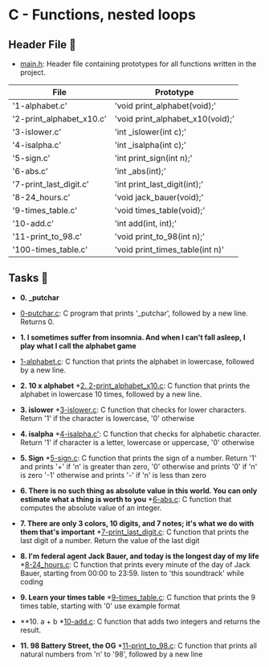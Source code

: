# C - Functions, nested loops

## Header File :file_folder:

* [main.h](./main.h): Header file containing prototypes for all functions written in the project.

| File				| Prototype				|
| ----------------------------- | ------------------------------------- |
| '1-alphabet.c'		| 'void print_alphabet(void);'		|
| '2-print_alphabet_x10.c'	| 'void print_alphabet_x10(void);'	|
| '3-islower.c'			| 'int _islower(int c);'		|
| '4-isalpha.c'			| 'int _isalpha(int c);'		|
| '5-sign.c'			| 'int print_sign(int n);'		|
| '6-abs.c'			| 'int _abs(int);'			|
| '7-print_last_digit.c'	| 'int print_last_digit(int);'		|
| '8-24_hours.c'		| 'void jack_bauer(void);'		|
| '9-times_table.c'		| 'void times_table(void);'		|
| '10-add.c'			| 'int add(int, int);'			|
| '11-print_to_98.c'		| 'void print_to_98(int n);'		|
| '100-times_table.c'		| 'void print_times_table(int n)'	|

## Tasks :page_with_curl:

* **0. _putchar**
 * [0-putchar.c](./0-putchar.c): C program that prints '_putchar', followed by a
   new line. Returns 0.

* **1.  I sometimes suffer from insomnia. And when I can't fall asleep, I play what I call the alphabet game**
 * [1-alphabet.c](./1-alphabet.c): C function that prints the alphabet in lowercase,
   followed by a new line.

* **2. 10 x alphabet**
 *[2. 2-print_alphabet_x10.c](./2-print_alphabet_x10.c): C function that prints the
  alphabet in lowercase 10 times, followed by a new line.

* **3. islower**
 *[3-islower.c](./3-islower.c): C function that checks for lower characters.
  Return '1' if the character is lowercase, '0' otherwise

* **4. isalpha**
  *[4-isalpha.c'](./4-isalpha.c'): C function that checks for alphabetic character.
  Return '1' if character is a letter, lowercase or uppercase, '0' otherwise

* **5. Sign**
  *[5-sign.c](./5-sign.c): C function that prints the sign of a number.
  Return '1' and prints '+' if 'n' is greater than zero, '0' otherwise and prints '0' if 'n' is zero
  '-1' otherwise and prints '-' if 'n' is less than zero

* **6. There is no such thing as absolute value in this world. You can only estimate what a thing is worth to you**
  *[6-abs.c](./6-abs.c): C function that computes the absolute value of an integer.

* **7. There are only 3 colors, 10 digits, and 7 notes; it's what we do with them that's important**
  *[7-print_last_digit.c](./7-print_last_digit.c): C function that prints the last digit of a number.
  Return the value of the last digit

* **8. I'm federal agent Jack Bauer, and today is the longest day of my life**
  *[8-24_hours.c](./8-24_hours.c'): C function that prints every minute of the day of Jack Bauer, starting from 00:00 to 23:59.
  listen to 'this soundtrack' while coding

* **9. Learn your times table**
  *[9-times_table.c](./9-times_table.c): C function that prints the 9 times table, starting with '0'
  use example format

* **10. a + b
  *[10-add.c](./10-add.c): C function that adds two integers and returns the result.

* **11. 98 Battery Street, the OG**
  *[11-print_to_98.c](./11-print_to_98.c): C function that prints all natural numbers from 'n' to '98',
  followed by a new line
